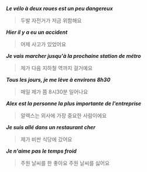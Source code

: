 ***Le vélo à deux roues est un peu dangereux***

> 두발 자전거가 저금 위함해요

***Hier il y a eu un accident***
> 어제 사고가 있었어요

***Je vais marcher jusqu'à la prochaine station de métro***
> 제가 다음 지하철 역까지 걸거예요

***Tous les jours, je me lève à environs 8h30***
> 매일 제가 쯤 8시30분 일어나요

***Alex est la personne la plus importante de l'entreprise***
> 알렉스는 외사에 가장 중요한 사람이에요

***Je suis allé dans un restaurant cher***
> 제가 비싼 식당에 갔어요

***Je n'aime pas le temps froid***
> 주원 날씨를 한 좋아요
> 주원 날씨를 싫어요
